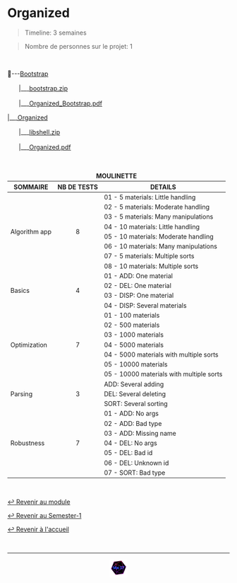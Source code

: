 # Organized

> Timeline: 3 semaines

> Nombre de personnes sur le projet: 1

<br>

📂---[Bootstrap](https://github.com/Studio-17/Epitech-Subjects/tree/main/Semester-1/B-CPE-110/Organized/Bootstrap)

ㅤㅤ|\_\_\_[bootstrap.zip](https://github.com/Studio-17/Epitech-Subjects/blob/main/Semester-1/B-CPE-110/Organized/Bootstrap/bootstrap.zip)

ㅤㅤ|\_\_\_[Organized_Bootstrap.pdf](https://github.com/Studio-17/Epitech-Subjects/blob/main/Semester-1/B-CPE-110/Organized/Bootstrap/Organized_Bootstrap.pdf)

|\_\_\_[Organized](https://github.com/Studio-17/Epitech-Subjects/tree/main/Semester-1/B-CPE-110/Organized/Organized)

ㅤㅤ|\_\_\_[libshell.zip](https://github.com/Studio-17/Epitech-Subjects/blob/main/Semester-1/B-CPE-110/Organized/Organized/libshell.zip)

ㅤㅤ|\_\_\_[Organized.pdf](https://github.com/Studio-17/Epitech-Subjects/blob/main/Semester-1/B-CPE-110/Organized/Organized/Organized.pdf)


<br>


<table align="center">
    <thead>
        <tr>
            <td colspan="3" align="center"><strong>MOULINETTE</strong></td>
        </tr>
        <tr>
            <th>SOMMAIRE</th>
            <th>NB DE TESTS</th>
            <th>DETAILS</th>
        </tr>
    </thead>
    <tbody>
        <tr>
            <td rowspan="8">Algorithm app</td>
            <td rowspan="8" style="text-align: center;">8</td>
            <td>01 - 5 materials: Little handling</td>
        </tr>
    		<tr>
			<td>02 - 5 materials: Moderate handling</td>
		</tr>
		<tr>
			<td>03 - 5 materials: Many manipulations</td>
		</tr>
		<tr>
			<td>04 - 10 materials: Little handling</td>
		</tr>
		<tr>
			<td>05 - 10 materials: Moderate handling</td>
		</tr>
		<tr>
			<td>06 - 10 materials: Many manipulations</td>
		</tr>
		<tr>
			<td>07 - 5 materials: Multiple sorts</td>
		</tr>
		<tr>
			<td>08 - 10 materials: Multiple sorts</td>
		</tr>
        <tr>
            <td rowspan="4">Basics</td>
            <td rowspan="4" style="text-align: center;">4</td>
            <td>01 - ADD: One material</td>
        </tr>
    		<tr>
			<td>02 - DEL: One material</td>
		</tr>
		<tr>
			<td>03 - DISP: One material</td>
		</tr>
		<tr>
			<td>04 - DISP: Several materials</td>
		</tr>
        <tr>
            <td rowspan="7">Optimization</td>
            <td rowspan="7" style="text-align: center;">7</td>
            <td>01 - 100 materials</td>
        </tr>
    		<tr>
			<td>02 - 500 materials</td>
		</tr>
		<tr>
			<td>03 - 1000 materials</td>
		</tr>
		<tr>
			<td>04 - 5000 materials</td>
		</tr>
		<tr>
			<td>04 - 5000 materials with multiple sorts</td>
		</tr>
		<tr>
			<td>05 - 10000 materials</td>
		</tr>
		<tr>
			<td>05 - 10000 materials with multiple sorts</td>
		</tr>
        <tr>
            <td rowspan="3">Parsing</td>
            <td rowspan="3" style="text-align: center;">3</td>
            <td>ADD: Several adding</td>
        </tr>
    		<tr>
			<td>DEL: Several deleting</td>
		</tr>
		<tr>
			<td>SORT: Several sorting</td>
		</tr>
        <tr>
            <td rowspan="7">Robustness</td>
            <td rowspan="7" style="text-align: center;">7</td>
            <td>01 - ADD: No args</td>
        </tr>
    		<tr>
			<td>02 - ADD: Bad type</td>
		</tr>
		<tr>
			<td>03 - ADD: Missing name</td>
		</tr>
		<tr>
			<td>04 - DEL: No args</td>
		</tr>
		<tr>
			<td>05 - DEL: Bad id</td>
		</tr>
		<tr>
			<td>06 - DEL: Unknown id</td>
		</tr>
		<tr>
			<td>07 - SORT: Bad type</td>
		</tr>
	</tbody>
</table>

<br>

[↩️ Revenir au module](https://github.com/Studio-17/Epitech-Subjects/blob/main/Semester-1/B-CPE-110)

[↩️ Revenir au Semester-1](https://github.com/Studio-17/Epitech-Subjects/blob/main/Semester-1)

[↩️ Revenir à l'accueil](https://github.com/Studio-17/Epitech-Subjects/)

<br>

---

<div align="center">

<a href="https://github.com/Studio-17" target="_blank"><img src="../../../assets/voc17.gif" width="40"></a>

</div>